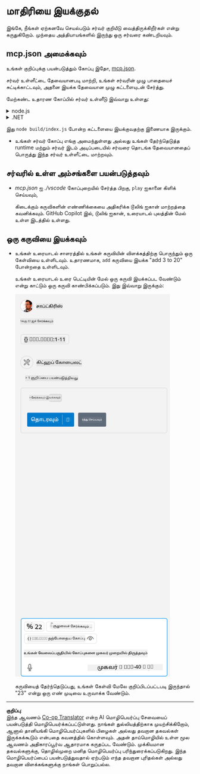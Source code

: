 <!--
CO_OP_TRANSLATOR_METADATA:
{
  "original_hash": "5ef8f5821c1a04f7b1fc4f15098ecab8",
  "translation_date": "2025-10-11T11:33:39+00:00",
  "source_file": "03-GettingStarted/04-vscode/solution/README.md",
  "language_code": "ta"
}
-->
# மாதிரியை இயக்குதல்

இங்கே, நீங்கள் ஏற்கனவே செயல்படும் சர்வர் குறியீடு வைத்திருக்கிறீர்கள் என்று கருதுகிறோம். முந்தைய அத்தியாயங்களில் இருந்து ஒரு சர்வரை கண்டறியவும்.

## mcp.json அமைக்கவும்

உங்கள் குறிப்புக்கு பயன்படுத்தும் கோப்பு இதோ, [mcp.json](../../../../../03-GettingStarted/04-vscode/solution/mcp.json).

சர்வர் உள்ளீட்டை தேவையானபடி மாற்றி, உங்கள் சர்வரின் முழு பாதையைச் சுட்டிக்காட்டவும், அதனை இயக்க தேவையான முழு கட்டளையுடன் சேர்த்து.

மேற்கண்ட உதாரண கோப்பில் சர்வர் உள்ளீடு இவ்வாறு உள்ளது:

<details>
<summary>node.js</summary>
```json
"hello-mcp": {
    "command": "node",
    "args": [
        "build/index.js"
    ]
}
```
</details>

<details>
<summary>.NET</summary>

நீங்கள் GitHub repository root ஐ உள்ளிட வேண்டியிருக்கும், இது `git rev-parse --show-toplevel` என்ற கட்டளையிலிருந்து பெறப்படலாம்.

```jsonc
{
  "inputs": [
    {
      "type": "promptString",
      "id": "repository-root",
      "description": "The absolute path to the repository root"
    }
  ],
  "servers": {
    "calculator-mcp-dotnet": {
      "type": "stdio",
      "command": "dotnet",
      "args": [
        "run",
        "--project",
        "${input:repository-root}/03-GettingStarted/02-client/solution/server/server.csproj"
      ]
    }
  }
}
```

</details>

இது `node build/index.js` போன்ற கட்டளையை இயக்குவதற்கு இணையாக இருக்கும்.

- உங்கள் சர்வர் கோப்பு எங்கு அமைந்துள்ளது அல்லது உங்கள் தேர்ந்தெடுத்த runtime மற்றும் சர்வர் இடம் அடிப்படையில் சர்வரை தொடங்க தேவையானதைப் பொருத்து இந்த சர்வர் உள்ளீட்டை மாற்றவும்.

## சர்வரில் உள்ள அம்சங்களை பயன்படுத்தவும்

- *mcp.json* ஐ *./vscode* கோப்புறையில் சேர்த்த பிறகு, `play` ஐகானை கிளிக் செய்யவும்,

    கிடைக்கும் கருவிகளின் எண்ணிக்கையை அதிகரிக்க டூலிங் ஐகான் மாற்றத்தை கவனிக்கவும். GitHub Copilot இல், டூலிங் ஐகான், உரையாடல் புலத்தின் மேல் உள்ள இடத்தில் உள்ளது.

## ஒரு கருவியை இயக்கவும்

- உங்கள் உரையாடல் சாளரத்தில் உங்கள் கருவியின் விளக்கத்திற்கு பொருந்தும் ஒரு கேள்வியை உள்ளிடவும். உதாரணமாக, `add` கருவியை இயக்க "add 3 to 20" போன்றதை உள்ளிடவும்.

    உங்கள் உரையாடல் உரை பெட்டியின் மேல் ஒரு கருவி இயக்கப்பட வேண்டும் என்று காட்டும் ஒரு கருவி காண்பிக்கப்படும். இது இவ்வாறு இருக்கும்:

    ![VS Code கருவியை இயக்க விரும்புவதை காட்டுகிறது](../../../../../translated_images/vscode-agent.d5a0e0b897331060518fe3f13907677ef52b879db98c64d68a38338608f3751e.ta.png)

    கருவியைத் தேர்ந்தெடுப்பது, உங்கள் கேள்வி மேலே குறிப்பிடப்பட்டபடி இருந்தால் "23" என்று ஒரு எண் முடிவை உருவாக்க வேண்டும்.

---

**குறிப்பு**:  
இந்த ஆவணம் [Co-op Translator](https://github.com/Azure/co-op-translator) என்ற AI மொழிபெயர்ப்பு சேவையைப் பயன்படுத்தி மொழிபெயர்க்கப்பட்டுள்ளது. நாங்கள் துல்லியத்திற்காக முயற்சிக்கிறோம், ஆனால் தானியங்கி மொழிபெயர்ப்புகளில் பிழைகள் அல்லது தவறான தகவல்கள் இருக்கக்கூடும் என்பதை கவனத்தில் கொள்ளவும். அதன் தாய்மொழியில் உள்ள மூல ஆவணம் அதிகாரப்பூர்வ ஆதாரமாக கருதப்பட வேண்டும். முக்கியமான தகவல்களுக்கு, தொழில்முறை மனித மொழிபெயர்ப்பு பரிந்துரைக்கப்படுகிறது. இந்த மொழிபெயர்ப்பைப் பயன்படுத்துவதால் ஏற்படும் எந்த தவறான புரிதல்கள் அல்லது தவறான விளக்கங்களுக்கு நாங்கள் பொறுப்பல்ல.